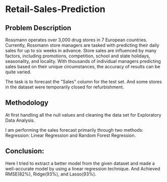 # **Retail-Sales-Prediction**

## **Problem Description**

Rossmann operates over 3,000 drug stores in 7 European countries. Currently, Rossmann store managers are tasked with predicting their daily sales for up to six weeks in advance. Store sales are influenced by many factors, including promotions, competition, school and state holidays, seasonality, and locality. With thousands of individual managers predicting sales based on their unique circumstances, the accuracy of results can be quite varied.

The task is to forecast the "Sales" column for the test set. And some stores in the dataset were temporarily closed for refurbishment.

## **Methodology**

At first handling all the null values and cleaning the data set for Exploratory Data Analysis.

I am performing the sales forecast primarily through two methods:
Regression: Linear Regression and Random Forest Regression.


## **Conclusion:**

Here I tried to extract a better model from the given dataset and made a well-accurate model by using a linear regression technique. And Achieved RMSE(82%), Ridge(93%), and Lasso(93%).
